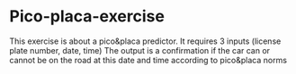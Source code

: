 # Pico-placa-exercise
This exercise is about a pico&placa predictor.
It requires 3 inputs (license plate number, date, time)
The output is a confirmation if the car can or cannot be on the road at this date and time according to pico&placa norms
